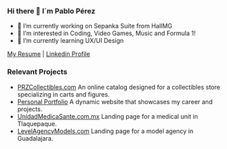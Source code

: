 ### Hi there 👋 I´m Pablo Pérez

- 🔭 I’m currently working on Sepanka Suite from HallMG
- 👀 I’m interested in Coding, Video Games, Music and Formula 1!
- 🌱 I’m currently learning UX/UI Design

[My Resume](https://prz96.netlify.app/resume) | [Linkedin Profile](https://www.linkedin.com/in/pabloprz/)

### Relevant Projects

- [PRZCollectibles.com](https://przcollectibles.com) An online catalog designed for a collectibles store specializing in carts and figures.
- [Personal Portfolio](https://prz96.netlify.app) A dynamic website that showcases my career and projects.
- [UnidadMedicaSante.com.mx](https://unidadmedicasante.com.mx) Landing page for a medical unit in Tlaquepaque.
- [LevelAgencyModels.com](https://levelagencymodels.com) Landing page for a model agency in Guadalajara.
